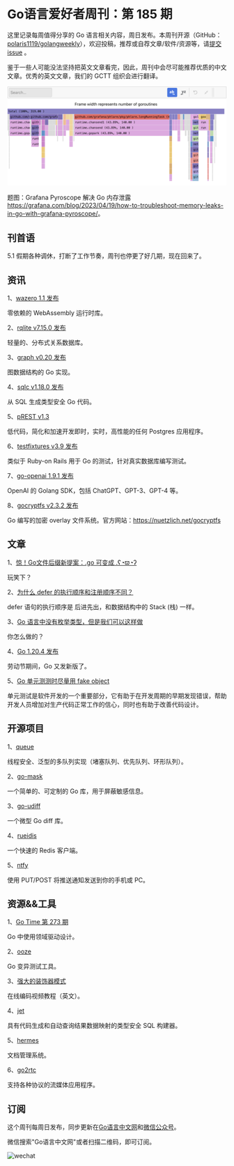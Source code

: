 # Go语言爱好者周刊：第 185 期

这里记录每周值得分享的 Go 语言相关内容，周日发布。本周刊开源（GitHub：[polaris1119/golangweekly](https://github.com/polaris1119/golangweekly)），欢迎投稿，推荐或自荐文章/软件/资源等，请[提交 issue](https://github.com/polaris1119/golangweekly/issues) 。

鉴于一些人可能没法坚持把英文文章看完，因此，周刊中会尽可能推荐优质的中文文章。优秀的英文文章，我们的 GCTT 组织会进行翻译。

![](imgs/issue185/cover.png)

题图：Grafana Pyroscope 解决 Go 内存泄露 <https://grafana.com/blog/2023/04/19/how-to-troubleshoot-memory-leaks-in-go-with-grafana-pyroscope/>。

## 刊首语

5.1 假期各种调休，打断了工作节奏，周刊也停更了好几期，现在回来了。

## 资讯

1、[wazero 1.1 发布](https://github.com/tetratelabs/wazero)

零依赖的 WebAssembly 运行时库。

2、[rqlite v7.15.0 发布](https://github.com/rqlite/rqlite/releases/tag/v7.15.0)

轻量的、分布式关系数据库。

3、[graph v0.20 发布](https://github.com/dominikbraun/graph)

图数据结构的 Go 实现。

4、[sqlc v1.18.0 发布](https://github.com/kyleconroy/sqlc/releases/tag/v1.18.0)

从 SQL 生成类型安全 Go 代码。

5、[pREST v1.3](https://github.com/prest/prest)

低代码，简化和加速开发即时，实时，高性能的任何 Postgres 应用程序。

6、[testfixtures v3.9 发布](https://github.com/go-testfixtures/testfixtures)

类似于 Ruby-on Rails 用于 Go 的测试，针对真实数据库编写测试。

7、[go-openai 1.9.1 发布](https://github.com/sashabaranov/go-openai)

OpenAI 的 Golang SDK，包括 ChatGPT、GPT-3、GPT-4 等。

8、[gocryptfs v2.3.2 发布](https://github.com/rfjakob/gocryptfs)

Go 编写的加密 overlay 文件系统。官方网站：https://nuetzlich.net/gocryptfs

## 文章

1、[惊！Go文件后缀新提案：.go 可变成 .ʕ◔ϖ◔ʔ](https://mp.weixin.qq.com/s/x90GxeUdHLMTr17pgDMNBA)

玩笑下？

2、[为什么 defer 的执行顺序和注册顺序不同？](https://mp.weixin.qq.com/s/xpjNOwn1kNICQE4TmjpQZg)

defer 语句的执行顺序是 后进先出，和数据结构中的 Stack (栈) 一样。

3、[Go 语言中没有枚举类型，但是我们可以这样做](https://mp.weixin.qq.com/s/QFr_Pgt9GzOG3zlgcXEVwQ)

你怎么做的？

4、[Go 1.20.4 发布](https://mp.weixin.qq.com/s/jcpjBGNGD09cXRO9zYgtag)

劳动节期间，Go 又发新版了。

5、[Go 单元测测时尽量用 fake object](https://mp.weixin.qq.com/s/yycu10nLvpC0XiRemSy3lA)

单元测试是软件开发的一个重要部分，它有助于在开发周期的早期发现错误，帮助开发人员增加对生产代码正常工作的信心，同时也有助于改善代码设计。

## 开源项目

1、[queue](https://github.com/adrianbrad/queue)

线程安全、泛型的多队列实现（堵塞队列、优先队列、环形队列）。

2、[go-mask](https://github.com/showa-93/go-mask)

一个简单的、可定制的 Go 库，用于屏蔽敏感信息。

3、[go-udiff](https://github.com/aymanbagabas/go-udiff)

一个微型 Go diff 库。

4、[rueidis](https://github.com/redis/rueidis)

一个快速的 Redis 客户端。

5、[ntfy](https://github.com/binwiederhier/ntfy)

使用 PUT/POST 将推送通知发送到你的手机或 PC。

## 资源&&工具

1、[Go Time 第 273 期](https://changelog.com/gotime/273)

Go 中使用领域驱动设计。

2、[ooze](https://github.com/gtramontina/ooze)

Go 变异测试工具。

3、[强大的装饰器模式](https://www.youtube.com/watch?v=GipAZwKFgoA)

在线编码视频教程（英文）。

4、[jet](https://github.com/go-jet/jet)

具有代码生成和自动查询结果数据映射的类型安全 SQL 构建器。

5、[hermes](https://github.com/hashicorp-forge/hermes)

文档管理系统。

6、[go2rtc](https://github.com/AlexxIT/go2rtc)

支持各种协议的流媒体应用程序。

## 订阅

这个周刊每周日发布，同步更新在[Go语言中文网](https://studygolang.com/go/weekly)和[微信公众号](https://weixin.sogou.com/weixin?query=Go%E8%AF%AD%E8%A8%80%E4%B8%AD%E6%96%87%E7%BD%91)。

微信搜索"Go语言中文网"或者扫描二维码，即可订阅。

![wechat](imgs/wechat.png)
